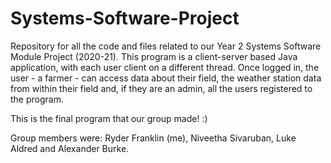 # Systems-Software-Project
Repository for all the code and files related to our Year 2 Systems Software Module Project (2020-21). This program is a client-server based Java application, with each user client on a different thread. Once logged in, the user - a farmer - can access data about their field, the weather station data from within their field and, if they are an admin, all the users registered to the program.

This is the final program that our group made! :)

Group members were: Ryder Franklin (me), Niveetha Sivaruban, Luke Aldred and Alexander Burke.
